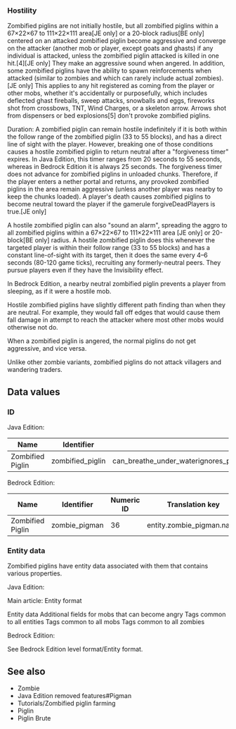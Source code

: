 ### Hostility
Zombified piglins are not initially hostile, but all zombified piglins within a 67×22×67 to 111×22×111 area‌[JE  only] or a 20-block radius‌[BE  only] centered on an attacked zombified piglin become aggressive and converge on the attacker (another mob or player, except goats and ghasts) if any individual is attacked, unless the zombified piglin attacked is killed in one hit.[4]‌[JE  only] They make an aggressive sound when angered. In addition, some zombified piglins have the ability to spawn reinforcements when attacked (similar to zombies and which can rarely include actual zombies).‌[JE  only] This applies to any hit registered as coming from the player or other mobs, whether it's accidentally or purposefully, which includes deflected ghast fireballs, sweep attacks, snowballs and eggs, fireworks shot from crossbows, TNT, Wind Charges, or a skeleton arrow. Arrows shot from dispensers or bed explosions[5] don't provoke zombified piglins.

Duration: A zombified piglin can remain hostile indefinitely if it is both within the follow range of the zombified piglin (33 to 55 blocks), and has a direct line of sight with the player. However, breaking one of those conditions causes a hostile zombified piglin to return neutral after a "forgiveness timer" expires. In Java Edition, this timer ranges from 20 seconds to 55 seconds, whereas in Bedrock Edition it is always 25 seconds. The forgiveness timer does not advance for zombified piglins in unloaded chunks. Therefore, if the player enters a nether portal and returns, any provoked zombified piglins in the area remain aggressive (unless another player was nearby to keep the chunks loaded). A player's death causes zombified piglins to become neutral toward the player if the gamerule forgiveDeadPlayers is true.‌[JE  only]

A hostile zombified piglin can also "sound an alarm", spreading the aggro to all zombified piglins within a 67×22×67 to 111×22×111 area ‌[JE  only] or 20-block‌[BE  only] radius. A hostile zombified piglin does this whenever the targeted player is within their follow range (33 to 55 blocks) and has a constant line-of-sight with its target, then it does the same every 4–6 seconds (80-120 game ticks), recruiting any formerly-neutral peers. They pursue players even if they have the Invisibility effect.

In Bedrock Edition, a nearby neutral zombified piglin prevents a player from sleeping, as if it were a hostile mob.

Hostile zombified piglins have slightly different path finding than when they are neutral. For example, they would fall off edges that would cause them fall damage in attempt to reach the attacker where most other mobs would otherwise not do.

When a zombified piglin is angered, the normal piglins do not get aggressive, and vice versa.

Unlike other zombie variants, zombified piglins do not attack villagers and wandering traders.

## Data values
### ID
Java Edition:

| Name             | Identifier       | Entity tags                                                                                         | Translation key                   |
|------------------|------------------|-----------------------------------------------------------------------------------------------------|-----------------------------------|
| Zombified Piglin | zombified_piglin | can_breathe_under_waterignores_poison_and_regeninverted_healing_and_harmundeadwither_friendszombies | entity.minecraft.zombified_piglin |

Bedrock Edition:

| Name             | Identifier    | Numeric ID | Translation key           |
|------------------|---------------|------------|---------------------------|
| Zombified Piglin | zombie_pigman | 36         | entity.zombie_pigman.name |

### Entity data
Zombified piglins have entity data associated with them that contains various properties.

Java Edition:

Main article: Entity format

 Entity data
Additional fields for mobs that can become angry
Tags common to all entities
Tags common to all mobs
Tags common to all zombies

Bedrock Edition:

See Bedrock Edition level format/Entity format.
## See also
- Zombie
- Java Edition removed features#Pigman
- Tutorials/Zombified piglin farming
- Piglin
- Piglin Brute


